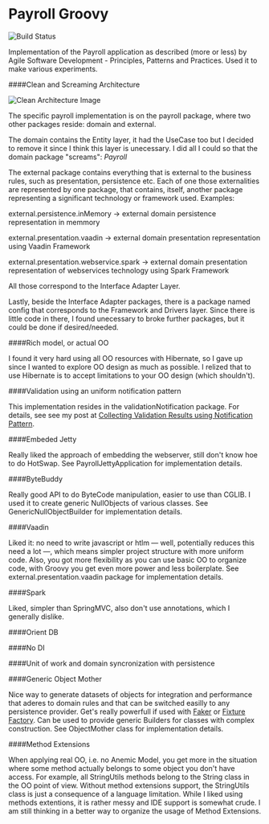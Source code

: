 Payroll Groovy
==============

![Build Status](https://travis-ci.org/vitormcruz/payroll_groovy.svg?branch=master)
                
Implementation of the Payroll application as described (more or less) by Agile Software Development - Principles, Patterns and Practices. Used it to make various experiments.

####Clean and Screaming Architecture
  
![Clean Architecture Image](https://8thlight.com/blog/assets/posts/2012-08-13-the-clean-architecture/CleanArchitecture.jpg)

The specific payroll implementation is on the payroll package, where two other packages reside: domain and external. 

The domain contains the Entity layer, it had the UseCase too but I decided to remove it since I think this layer is unecessary. I did all I could so that the domain package 
"screams": *Payroll*

The external package contains everything that is external to the business rules, such as presentation, persistence etc. Each of one those externalities are represented by one 
package, that contains, itself, another package representing a significant technology or framework used. Examples:

external.persistence.inMemory -> external domain persistence representation in memmory
 
external.presentation.vaadin -> external domain presentation representation using Vaadin Framework

external.presentation.webservice.spark -> external domain presentation representation of webservices technology using Spark Framework 

All those correspond to the Interface Adapter Layer.

Lastly, beside the Interface Adapter packages, there is a package named config that corresponds to the Framework and Drivers layer. Since there is little code in there, I found 
unecessary to broke further packages, but it could be done if desired/needed. 

####Rich model, or actual OO

I found it very hard using all OO resources with Hibernate, so I gave up since I wanted to explore OO design as much as possible. I relized that to use Hibernate is to accept 
limitations to your OO design (which shouldn't).
  
####Validation using an uniform notification pattern

This implementation resides in the validationNotification package. For details, see see my post at
[Collecting Validation Results using Notification Pattern](http://techbeatscorner.blogspot.com.br/2017/04/collecting-validation-result-using.html).

####Embeded Jetty

Really liked the approach of embedding the webserver, still don't know hoe to do HotSwap. See PayrollJettyApplication for implementation details.

####ByteBuddy

Really good API to do ByteCode manipulation, easier to use than CGLIB. I used it to create generic NullObjects of various classes. See GenericNullObjectBuilder for implementation 
details. 

####Vaadin

Liked it: no need to write javascript or htlm — well, potentially reduces this need a lot —, which means simpler project structure with more uniform code. Also, you got more 
flexibility as you can use basic OO to organize code, with Groovy you get even more power and less boilerplate. See external.presentation.vaadin package for implementation details.
     
####Spark

Liked, simpler than SpringMVC, also don't use annotations, which I generally dislike. 

####Orient DB

####No DI

####Unit of work and domain syncronization with persistence

####Generic Object Mother

Nice way to generate datasets of objects for integration and performance that aderes to domain rules and that can be switched easilly to any persistence provider. Get's really 
powerfull if used with [Faker](https://dius.github.io/java-faker/) or [Fixture Factory](https://github.com/six2six/fixture-factory). Can be used to provide generic Builders for
classes with complex construction. See ObjectMother class for implementation details. 

####Method Extensions

When applying real OO, i.e. no Anemic Model, you get more in the situation where some method actually belongs to some object you don't have access. For example, all StringUtils 
methods belong to the String class in the OO point of view. Without method extensions support, the StringUtils class is just a consequence of a language limitation. While 
I liked using methods extentions, it is rather messy and IDE support is somewhat crude. I am still thinking in a better way to organize the usage of Method Extensions.    
